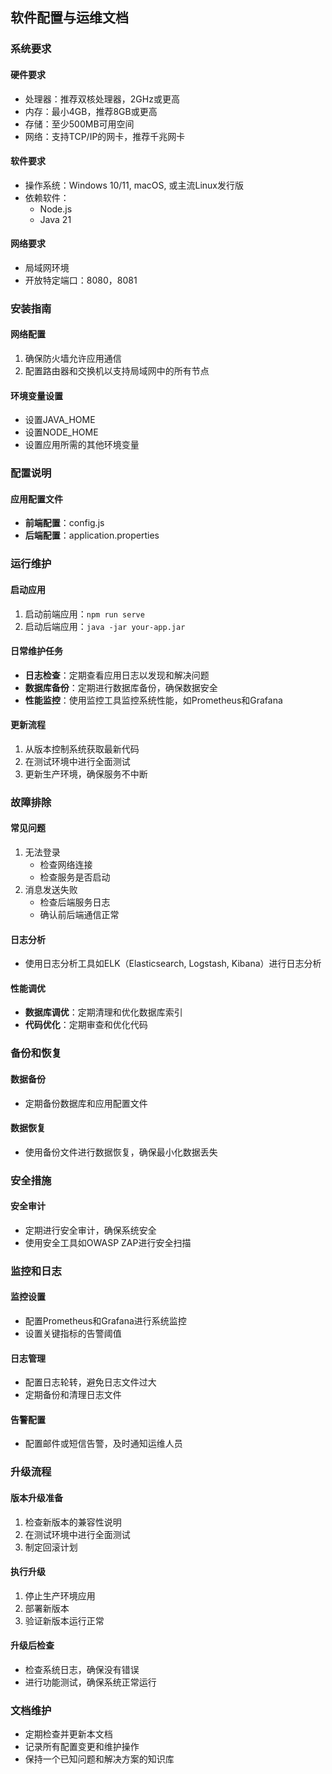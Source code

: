 ## 软件配置与运维文档

### 系统要求

#### 硬件要求

- 处理器：推荐双核处理器，2GHz或更高
- 内存：最小4GB，推荐8GB或更高
- 存储：至少500MB可用空间
- 网络：支持TCP/IP的网卡，推荐千兆网卡

#### 软件要求

- 操作系统：Windows 10/11, macOS, 或主流Linux发行版
- 依赖软件：
  - Node.js
  - Java 21

#### 网络要求

- 局域网环境
- 开放特定端口：8080，8081

### 安装指南

#### 网络配置

1. 确保防火墙允许应用通信
2. 配置路由器和交换机以支持局域网中的所有节点

#### 环境变量设置

- 设置JAVA_HOME
- 设置NODE_HOME
- 设置应用所需的其他环境变量

### 配置说明

#### 应用配置文件

- **前端配置**：config.js
- **后端配置**：application.properties

### 运行维护

#### 启动应用

1. 启动前端应用：`npm run serve`
2. 启动后端应用：`java -jar your-app.jar`

#### 日常维护任务

- **日志检查**：定期查看应用日志以发现和解决问题
- **数据库备份**：定期进行数据库备份，确保数据安全
- **性能监控**：使用监控工具监控系统性能，如Prometheus和Grafana

#### 更新流程

1. 从版本控制系统获取最新代码
2. 在测试环境中进行全面测试
3. 更新生产环境，确保服务不中断

### 故障排除

#### 常见问题

1. 无法登录
   - 检查网络连接
   - 检查服务是否启动
2. 消息发送失败
   - 检查后端服务日志
   - 确认前后端通信正常

#### 日志分析

- 使用日志分析工具如ELK（Elasticsearch, Logstash, Kibana）进行日志分析

#### 性能调优

- **数据库调优**：定期清理和优化数据库索引
- **代码优化**：定期审查和优化代码

### 备份和恢复

#### 数据备份

- 定期备份数据库和应用配置文件

#### 数据恢复

- 使用备份文件进行数据恢复，确保最小化数据丢失

### 安全措施

#### 安全审计

- 定期进行安全审计，确保系统安全
- 使用安全工具如OWASP ZAP进行安全扫描

### 监控和日志

#### 监控设置

- 配置Prometheus和Grafana进行系统监控
- 设置关键指标的告警阈值

#### 日志管理

- 配置日志轮转，避免日志文件过大
- 定期备份和清理日志文件

#### 告警配置

- 配置邮件或短信告警，及时通知运维人员

### 升级流程

#### 版本升级准备

1. 检查新版本的兼容性说明
2. 在测试环境中进行全面测试
3. 制定回滚计划

#### 执行升级

1. 停止生产环境应用
2. 部署新版本
3. 验证新版本运行正常

#### 升级后检查

- 检查系统日志，确保没有错误
- 进行功能测试，确保系统正常运行

### 文档维护

- 定期检查并更新本文档
- 记录所有配置变更和维护操作
- 保持一个已知问题和解决方案的知识库